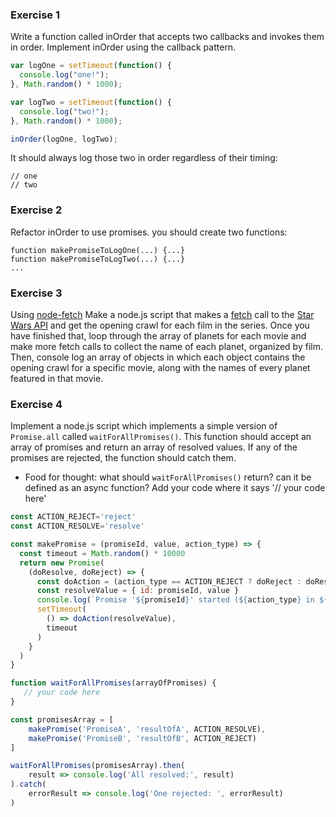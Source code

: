 ### Exercise 1
Write a function called inOrder that accepts two callbacks and invokes them in order. Implement inOrder using the callback pattern.
```javascript
var logOne = setTimeout(function() {
  console.log("one!");
}, Math.random() * 1000);

var logTwo = setTimeout(function() {
  console.log("two!");
}, Math.random() * 1000);

inOrder(logOne, logTwo);
```

It should always log those two in order regardless of their timing:
```
// one
// two
```

### Exercise 2
Refactor inOrder to use promises.
you should create two functions:
```
function makePromiseToLogOne(...) {...}
function makePromiseToLogTwo(...) {...}
...
```




### Exercise 3
Using [node-fetch](https://humanwhocodes.com/snippets/2019/01/nodejs-medium-api-fetch/)
Make a node.js script that makes a [fetch](https://developer.mozilla.org/en-US/docs/Web/API/Fetch_API/Using_Fetch) call to the [Star Wars API](https://swapi.co/) and get the opening crawl for each film in the series. Once you have finished that, loop through the array of planets for each movie and make more fetch calls to collect the name of each planet, organized by film. Then, console log an array of objects in which each object contains the opening crawl for a specific movie, along with the names of every planet featured in that movie.

### Exercise 4
Implement a node.js script which implements a simple version of ```Promise.all``` called ```waitForAllPromises()```. This function should accept an array of promises and return an array of resolved values. If any of the promises are rejected, the function should catch them.
- Food for thought: what should ```waitForAllPromises()``` return? can it be defined as an async function?
Add your code where it says '// your code here'

```javascript
const ACTION_REJECT='reject'
const ACTION_RESOLVE='resolve'

const makePromise = (promiseId, value, action_type) => {
  const timeout = Math.random() * 10000
  return new Promise(
    (doResolve, doReject) => {
      const doAction = (action_type == ACTION_REJECT ? doReject : doResolve)
      const resolveValue = { id: promiseId, value }
      console.log(`Promise '${promiseId}' started (${action_type} in ${timeout}ms)`)
      setTimeout(
        () => doAction(resolveValue),
        timeout
      )
    }
  )
}

function waitForAllPromises(arrayOfPromises) {
   // your code here
}

const promisesArray = [
    makePromise('PromiseA', 'resultOfA', ACTION_RESOLVE), 
    makePromise('PromiseB', 'resultOfB', ACTION_REJECT)
]

waitForAllPromises(promisesArray).then(
    result => console.log('All resolved:', result)
).catch(
    errorResult => console.log('One rejected: ', errorResult)
)
```
```
